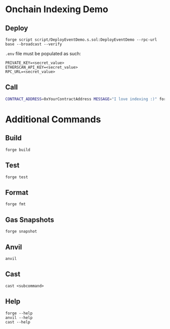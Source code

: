 # Onchain Indexing Demo

## Deploy

```shell
forge script script/DeployEventDemo.s.sol:DeployEventDemo --rpc-url base --broadcast --verify
```

`.env` file must be populated as such:

```env
PRIVATE_KEY=<secret_value>
ETHERSCAN_API_KEY=<secret_value>
RPC_URL=<secret_value>
```

## Call

```bash
CONTRACT_ADDRESS=0xYourContractAddress MESSAGE="I love indexing :)" forge script script/SendEventLogMessage.s.sol:SendEventLogMessage --rpc-url base --broadcast
```

# Additional Commands

## Build

```shell
forge build
```

## Test

```shell
forge test
```

## Format

```shell
forge fmt
```

## Gas Snapshots

```shell
forge snapshot
```

## Anvil

```shell
anvil
```

## Cast

```shell
cast <subcommand>
```

## Help

```shell
forge --help
anvil --help
cast --help
```
